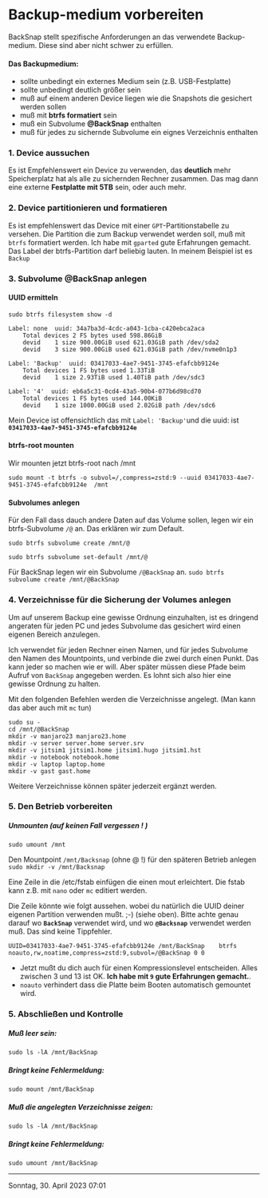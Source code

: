 # Backup-medium vorbereiten
BackSnap stellt spezifische Anforderungen an das verwendete Backup-medium. Diese sind aber nicht schwer zu erfüllen. 

#### Das Backupmedium:
* sollte unbedingt ein externes Medium sein (z.B. USB-Festplatte)
* sollte unbedingt deutlich größer sein
* muß auf einem anderen Device liegen wie die Snapshots die gesichert werden sollen
* muß mit **btrfs formatiert** sein
* muß ein Subvolume **@BackSnap** enthalten
* muß für jedes zu sichernde Subvolume ein eignes Verzeichnis enthalten 

### 1. Device aussuchen
Es ist Empfehlenswert ein Device zu verwenden, das **deutlich** mehr Speicherplatz hat als alle zu sichernden Rechner zusammen. Das mag dann eine externe **Festplatte mit 5TB** sein, oder auch mehr.

### 2. Device partitionieren und formatieren
Es ist empfehlenswert das Device mit einer `GPT`-Partitionstabelle zu versehen. Die Partition die zum Backup verwendet werden soll, muß mit `btrfs` formatiert werden. Ich habe mit `gparted` gute Erfahrungen gemacht. Das Label der btrfs-Partition darf beliebig lauten. In meinem Beispiel ist es `Backup`

### 3. Subvolume @BackSnap anlegen
#### UUID ermitteln
`sudo btrfs filesystem show -d`
```
Label: none  uuid: 34a7ba3d-4cdc-a043-1cba-c420ebca2aca
	Total devices 2 FS bytes used 598.86GiB
	devid    1 size 900.00GiB used 621.03GiB path /dev/sda2
	devid    3 size 900.00GiB used 621.03GiB path /dev/nvme0n1p3

Label: 'Backup'  uuid: 03417033-4ae7-9451-3745-efafcbb9124e
	Total devices 1 FS bytes used 1.33TiB
	devid    1 size 2.93TiB used 1.40TiB path /dev/sdc3

Label: '4'  uuid: eb6a5c31-0cd4-43a5-90b4-077b6d98cd70
	Total devices 1 FS bytes used 144.00KiB
	devid    1 size 1000.00GiB used 2.02GiB path /dev/sdc6
```
Mein Device ist offensichtlich das mit `Label: 'Backup'`und die uuid: ist **` 03417033-4ae7-9451-3745-efafcbb9124e`**

#### btrfs-root mounten
Wir mounten jetzt btrfs-root nach /mnt

`sudo mount -t btrfs -o subvol=/,compress=zstd:9 --uuid 03417033-4ae7-9451-3745-efafcbb9124e  /mnt`

#### Subvolumes anlegen
Für den Fall dass dauch andere Daten auf das Volume sollen, legen wir ein btrfs-Subvolume `/@` an. Das erklären wir zum Default.

`sudo btrfs subvolume create /mnt/@` 

`sudo btrfs subvolume set-default /mnt/@` 

Für BackSnap legen wir ein Subvolume `/@BackSnap` an.
 `sudo btrfs subvolume create /mnt/@BackSnap` 

### 4. Verzeichnisse für die Sicherung der Volumes anlegen
Um auf unserem Backup eine gewisse Ordnung einzuhalten, ist es dringend angeraten für jeden PC und jedes Subvolume das gesichert wird einen eigenen Bereich anzulegen.

Ich verwendet für jeden Rechner einen Namen, und für jedes Subvolume den Namen des Mountpoints, und verbinde die zwei durch einen Punkt. Das kann jeder so machen wie er will. Aber später müssen diese Pfade beim Aufruf von `BackSnap` angegeben werden. Es lohnt sich also hier eine gewisse Ordnung zu halten.

Mit den folgenden Befehlen werden die Verzeichnisse angelegt. (Man kann das aber auch mit `mc` tun)
```
sudo su -
cd /mnt/@BackSnap
mkdir -v manjaro23 manjaro23.home 
mkdir -v server server.home server.srv 
mkdir -v jitsim1 jitsim1.home jitsim1.hugo jitsim1.hst
mkdir -v notebook notebook.home
mkdir -v laptop laptop.home
mkdir -v gast gast.home
```
Weitere Verzeichnisse können später jederzeit ergänzt werden.

### 5. Den Betrieb vorbereiten

##### Unmounten  (auf keinen Fall vergessen ! ) 
`sudo umount /mnt`

Den Mountpoint `/mnt/Backsnap` (ohne @ !) für den späteren Betrieb anlegen
`sudo mkdir -v /mnt/Backsnap`

Eine Zeile in die /etc/fstab einfügen die einen mout erleichtert. Die fstab kann z.B. mit `nano` oder `mc` editiert werden. 

Die Zeile könnte wie folgt aussehen. wobei du natürlich die UUID deiner eigenen Partition verwenden mußt. ;-) (siehe oben). Bitte achte genau darauf wo **`BackSnap`** verwendet wird, und wo **`@Backsnap`** verwendet werden muß. Das sind keine Tippfehler.

`UUID=03417033-4ae7-9451-3745-efafcbb9124e /mnt/BackSnap	btrfs	noauto,rw,noatime,compress=zstd:9,subvol=/@BackSnap	0 0`

* Jetzt mußt du dich auch für einen Kompressionslevel entscheiden. Alles zwischen 3 und 13 ist OK. **Ich habe mit `9` gute Erfahrungen gemacht.**.
* `noauto` verhindert dass die Platte beim Booten automatisch gemountet wird.

### 5. Abschließen und Kontrolle
##### Muß leer sein:
`sudo ls -lA /mnt/BackSnap`

##### Bringt keine Fehlermeldung:
`sudo mount /mnt/BackSnap`

##### Muß die angelegten Verzeichnisse zeigen:
`sudo ls -lA /mnt/BackSnap`

##### Bringt keine Fehlermeldung:
`sudo umount /mnt/BackSnap`

----
Sonntag, 30. April 2023 07:01 

